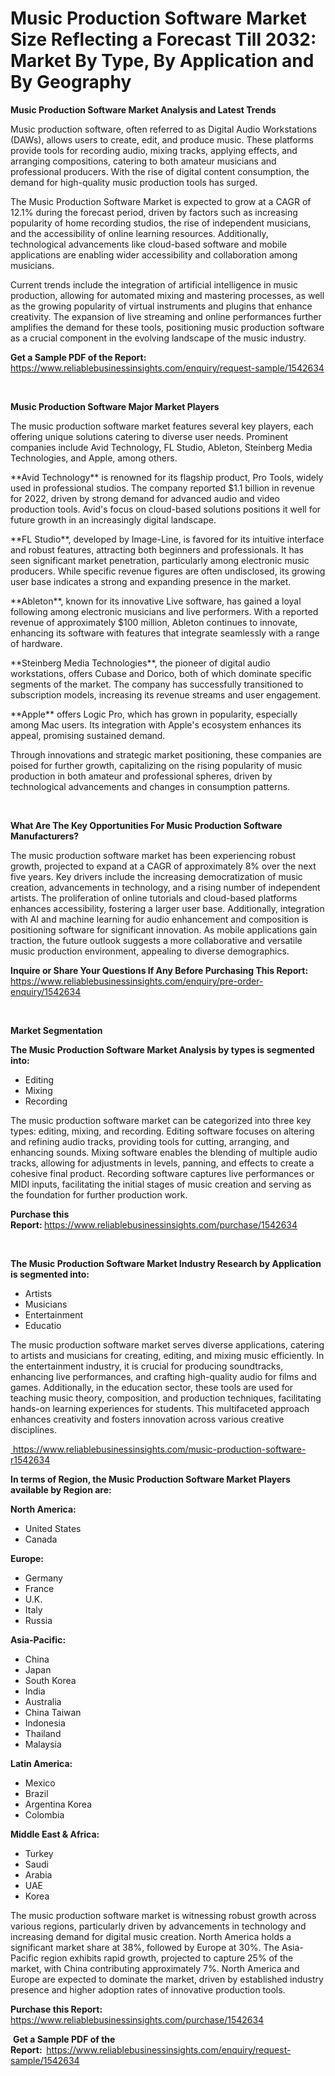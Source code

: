 <p><h1>Music Production Software Market Size Reflecting a Forecast Till 2032: Market By Type, By Application and By Geography</h1></p><p><strong>Music Production Software Market Analysis and Latest Trends</strong></p>
<p><p>Music production software, often referred to as Digital Audio Workstations (DAWs), allows users to create, edit, and produce music. These platforms provide tools for recording audio, mixing tracks, applying effects, and arranging compositions, catering to both amateur musicians and professional producers. With the rise of digital content consumption, the demand for high-quality music production tools has surged. </p><p>The Music Production Software Market is expected to grow at a CAGR of 12.1% during the forecast period, driven by factors such as increasing popularity of home recording studios, the rise of independent musicians, and the accessibility of online learning resources. Additionally, technological advancements like cloud-based software and mobile applications are enabling wider accessibility and collaboration among musicians. </p><p>Current trends include the integration of artificial intelligence in music production, allowing for automated mixing and mastering processes, as well as the growing popularity of virtual instruments and plugins that enhance creativity. The expansion of live streaming and online performances further amplifies the demand for these tools, positioning music production software as a crucial component in the evolving landscape of the music industry.</p></p>
<p><strong>Get a Sample PDF of the Report:&nbsp;</strong> <a href="https://www.reliablebusinessinsights.com/enquiry/request-sample/1542634?utm_campaign=3460&utm_medium=2&utm_source=Github&utm_content=ia&utm_term=20042025&utm_id=music-production-software">https://www.reliablebusinessinsights.com/enquiry/request-sample/1542634</a></p>
<p>&nbsp;</p>
<p><strong>Music Production Software Major Market Players</strong></p>
<p><p>The music production software market features several key players, each offering unique solutions catering to diverse user needs. Prominent companies include Avid Technology, FL Studio, Ableton, Steinberg Media Technologies, and Apple, among others.</p><p>**Avid Technology** is renowned for its flagship product, Pro Tools, widely used in professional studios. The company reported $1.1 billion in revenue for 2022, driven by strong demand for advanced audio and video production tools. Avid's focus on cloud-based solutions positions it well for future growth in an increasingly digital landscape.</p><p>**FL Studio**, developed by Image-Line, is favored for its intuitive interface and robust features, attracting both beginners and professionals. It has seen significant market penetration, particularly among electronic music producers. While specific revenue figures are often undisclosed, its growing user base indicates a strong and expanding presence in the market.</p><p>**Ableton**, known for its innovative Live software, has gained a loyal following among electronic musicians and live performers. With a reported revenue of approximately $100 million, Ableton continues to innovate, enhancing its software with features that integrate seamlessly with a range of hardware.</p><p>**Steinberg Media Technologies**, the pioneer of digital audio workstations, offers Cubase and Dorico, both of which dominate specific segments of the market. The company has successfully transitioned to subscription models, increasing its revenue streams and user engagement.</p><p>**Apple** offers Logic Pro, which has grown in popularity, especially among Mac users. Its integration with Apple's ecosystem enhances its appeal, promising sustained demand.</p><p>Through innovations and strategic market positioning, these companies are poised for further growth, capitalizing on the rising popularity of music production in both amateur and professional spheres, driven by technological advancements and changes in consumption patterns.</p></p>
<p>&nbsp;</p>
<p><strong>What Are The Key Opportunities For Music Production Software Manufacturers?</strong></p>
<p><p>The music production software market has been experiencing robust growth, projected to expand at a CAGR of approximately 8% over the next five years. Key drivers include the increasing democratization of music creation, advancements in technology, and a rising number of independent artists. The proliferation of online tutorials and cloud-based platforms enhances accessibility, fostering a larger user base. Additionally, integration with AI and machine learning for audio enhancement and composition is positioning software for significant innovation. As mobile applications gain traction, the future outlook suggests a more collaborative and versatile music production environment, appealing to diverse demographics.</p></p>
<p><strong>Inquire or Share Your Questions If Any Before Purchasing This Report:</strong> <a href="https://www.reliablebusinessinsights.com/enquiry/pre-order-enquiry/1542634?utm_campaign=3460&utm_medium=2&utm_source=Github&utm_content=ia&utm_term=20042025&utm_id=music-production-software">https://www.reliablebusinessinsights.com/enquiry/pre-order-enquiry/1542634</a></p>
<p>&nbsp;</p>
<p><strong>Market Segmentation</strong></p>
<p><strong>The Music Production Software Market Analysis by types is segmented into:</strong></p>
<p><ul><li>Editing</li><li>Mixing</li><li>Recording</li></ul></p>
<p><p>The music production software market can be categorized into three key types: editing, mixing, and recording. Editing software focuses on altering and refining audio tracks, providing tools for cutting, arranging, and enhancing sounds. Mixing software enables the blending of multiple audio tracks, allowing for adjustments in levels, panning, and effects to create a cohesive final product. Recording software captures live performances or MIDI inputs, facilitating the initial stages of music creation and serving as the foundation for further production work.</p></p>
<p><strong>Purchase this Report:&nbsp;</strong><a href="https://www.reliablebusinessinsights.com/purchase/1542634?utm_campaign=3460&utm_medium=2&utm_source=Github&utm_content=ia&utm_term=20042025&utm_id=music-production-software">https://www.reliablebusinessinsights.com/purchase/1542634</a></p>
<p>&nbsp;</p>
<p><strong>The Music Production Software Market Industry Research by Application is segmented into:</strong></p>
<p><ul><li>Artists</li><li>Musicians</li><li>Entertainment</li><li>Educatio</li></ul></p>
<p><p>The music production software market serves diverse applications, catering to artists and musicians for creating, editing, and mixing music efficiently. In the entertainment industry, it is crucial for producing soundtracks, enhancing live performances, and crafting high-quality audio for films and games. Additionally, in the education sector, these tools are used for teaching music theory, composition, and production techniques, facilitating hands-on learning experiences for students. This multifaceted approach enhances creativity and fosters innovation across various creative disciplines.</p></p>
<p><a href="https://www.reliablebusinessinsights.com/music-production-software-r1542634?utm_campaign=3460&utm_medium=2&utm_source=Github&utm_content=ia&utm_term=20042025&utm_id=music-production-software">&nbsp;https://www.reliablebusinessinsights.com/music-production-software-r1542634</a></p>
<p><strong>In terms of Region, the Music Production Software Market Players available by Region are:</strong></p>
<p>
    <p> <strong> North America: </strong>
        <ul>
            <li>United States</li>
            <li>Canada</li>
        </ul>
        </p> 
    <p> <strong> Europe: </strong>
        <ul>
            <li>Germany</li>
            <li>France</li>
            <li>U.K.</li>
            <li>Italy</li>
            <li>Russia</li>
        </ul>
        </p> 
    <p> <strong> Asia-Pacific: </strong>
        <ul>
            <li>China</li>
            <li>Japan</li>
            <li>South Korea</li>
            <li>India</li>
            <li>Australia</li>
            <li>China Taiwan</li>
            <li>Indonesia</li>
            <li>Thailand</li>
            <li>Malaysia</li>
        </ul>
        </p> 
    <p> <strong> Latin America: </strong>
        <ul>
            <li>Mexico</li>
            <li>Brazil</li>
            <li>Argentina Korea</li>
            <li>Colombia</li>
        </ul>
        </p> 
    <p> <strong> Middle East & Africa: </strong>
        <ul>
            <li>Turkey</li>
            <li>Saudi</li>
            <li>Arabia</li>
            <li>UAE</li>
            <li>Korea</li>
        </ul>
    </p>
    </p>
<p><p>The music production software market is witnessing robust growth across various regions, particularly driven by advancements in technology and increasing demand for digital music creation. North America holds a significant market share at 38%, followed by Europe at 30%. The Asia-Pacific region exhibits rapid growth, projected to capture 25% of the market, with China contributing approximately 7%. North America and Europe are expected to dominate the market, driven by established industry presence and higher adoption rates of innovative production tools.</p></p>
<p><strong>Purchase this Report: </strong><a href="https://www.reliablebusinessinsights.com/purchase/1542634?utm_campaign=3460&utm_medium=2&utm_source=Github&utm_content=ia&utm_term=20042025&utm_id=music-production-software">https://www.reliablebusinessinsights.com/purchase/1542634</a></p>
<p>&nbsp;<strong>Get a Sample PDF of the Report:&nbsp;&nbsp;</strong><a href="https://www.reliablebusinessinsights.com/enquiry/request-sample/1542634?utm_campaign=3460&utm_medium=2&utm_source=Github&utm_content=ia&utm_term=20042025&utm_id=music-production-software">https://www.reliablebusinessinsights.com/enquiry/request-sample/1542634</a></p>
<p><strong></strong></p>
<p><p></p><p></p><p></p></p>